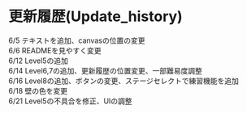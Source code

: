 # 更新履歴(Update_history)  
6/5 テキストを追加、canvasの位置の変更  
6/6 READMEを見やすく変更  
6/12 Level5の追加  
6/14 Level6,7の追加、更新履歴の位置変更、一部難易度調整  
6/16 Level8の追加、ボタンの変更、ステージセレクトで練習機能を追加  
6/18 壁の色を変更  
6/21 Level5の不具合を修正、UIの調整
